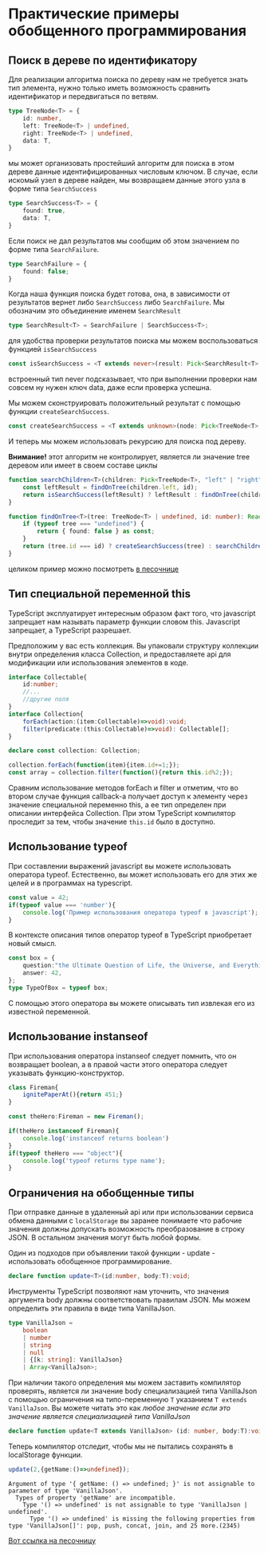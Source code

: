 # Практические примеры обобщенного программирования

## Поиск в дереве по идентификатору

Для реализации алгоритма поиска по дереву нам не требуется знать тип элемента, нужно только иметь возможность сравнить идентификатор и передвигаться по ветвям.

```typescript
type TreeNode<T> = {
    id: number,
    left: TreeNode<T> | undefined,
    right: TreeNode<T> | undefined,
    data: T,
}
```

мы может организовать простейший алгоритм для поиска в этом дереве данные идентифицированных числовым ключом. В случае, если искомый узел в дереве найден, мы возвращаем данные этого узла в форме типа `SearchSuccess`

```typescript
type SearchSuccess<T> = {
    found: true,
    data: T,
}
```

Если поиск не дал результатов мы сообщим об этом значением по форме типа `SearchFailure`.

```typescript
type SearchFailure = {
    found: false;
}
```

Когда наша функция поиска будет готова, она, в зависимости от результатов вернет либо `SearchSuccess` либо `SearchFailure`. Мы обозначим это объединение именем `SearchResult`

```typescript
type SearchResult<T> = SearchFailure | SearchSuccess<T>;
```

для удобства проверки результатов поиска мы можем воспользоваться функцией `isSearchSuccess`

```typescript
const isSearchSuccess = <T extends never>(result: Pick<SearchResult<T>, "found">):result is SearchSuccess<T> => result.found;
```

встроенный тип never подсказывает, что при выполнении проверки нам совсем ну нужен ключ data, даже если проверка успешна.

Мы можем сконструировать положительный результат с помощью функции `createSearchSuccess`.

```typescript
const createSearchSuccess = <T extends unknown>(node: Pick<TreeNode<T>,"data">) => ({ found: true, data: node.data} as const);
```

И теперь мы можем использовать рекурсию для поиска под дереву. 

**Внимание!** этот алгоритм не контролирует, является ли значение tree деревом или имеет в своем составе циклы

```typescript
function searchChildren<T>(children: Pick<TreeNode<T>, "left" | "right">, id: number) {
    const leftResult = findOnTree(children.left, id);
    return isSearchSuccess(leftResult) ? leftResult : findOnTree(children.right, id);
}

function findOnTree<T>(tree: TreeNode<T> | undefined, id: number): Readonly<SearchResult<T>> {
    if (typeof tree === "undefined") {
        return { found: false } as const;
    }
    return (tree.id === id) ? createSearchSuccess(tree) : searchChildren(tree, id);
}
```

целиком пример можно посмотреть [в песочнице](https://www.typescriptlang.org/play?ssl=29&ssc=2&pln=19&pc=1#code/C4TwDgpgBAKgThCA5A9gEwgHhgPigXigG8AoKcqASzQC4oA7AVwFsAjCOAbjIoBsIAZsDrxEqDNjwAfKI3oYBlehDTcKUOJQDmAC2GwEydFlxQZchUpVqKaAIbA7I7gF8SoSFADKEO3ADGOl6M-v4QAM7hkgTEPOQCKBZ0wHCMEDbk9o7OJG4e0D5+gQBidpS8jAgxpOoJSVACdrzh6bnu4AW+AToAShGMvMDRhIXdpeWV0DKjgcGhEVG43CT+KPThwFThM0EhYZEx2FAQAB7AEPLhDBAAbhw4ABQI4QP6AAqU-gDWmDt9L4NJAAaKAAIjq8lBOAAlDRnq8tt4urM9gthnh4YMAHQQ1QrNYbKD+BAOCA7Ob7K6EI6nc6XWT0L70FAAd3oj2ZGDoH2+2EM4hMOCBoKydih0IIeAeRAaiXkyVSEBBoronIgWNFLigdiuq3WwGhywEcn8wEoaygLSKOgAwjpymgEPRJA9Ag6ndzPj9REYJLgQaD+EJQWYwZpdMAoSDqKqWOw4BKahQ9YSg8B-gjCIp5AB5eg+1323iOi5YtPRtCGuIaCDASr0Lbk1GRB5pjODCUAfigbf6gygdGzaDzBbdxadWPDegrVbcJGN9FN5obQ5HhhdKUQIn5xmi5nkgisaArsbYHFhUD6djQa14IF+yN6faGuDwSfIlAEUAe+RQX830D4EBYIWIeyhoKCibVuoCB1nADYyrig5NC0UBajqRIEsAGRodWsH1t+AFYtQBDAdQXZEiS5xNvMLYARKdBWt0druhcP6GDOrhAA)


## Тип специальной переменной this

 TypeScript  эксплуатирует интересным образом факт того, что javascript запрещает нам называть параметр функции словом this. Javascript запрещает, а  TypeScript  разрешает.

Предположим у вас есть коллекция. Вы упаковали структуру коллекции внутри определения класса Collection, и предоставляете api для модификации или использования элементов в коде.

```typescript
interface Collectable{
    id:number;
    //...
    //другие поля
}
interface Collection{
    forEach(action:(item:Collectable)=>void):void;
    filter(predicate:(this:Collectable)=>void): Collectable[];
}

declare const collection: Collection;

collection.forEach(function(item){item.id+=1;});
const array = collection.filter(function(){return this.id%2;});

```

Сравним использование методов forEach и filter и отметим, что во втором случае функция callback-а получает доступ к элементу через значение специальной переменно this, а ее тип определен при описании интерфейса Collection. При этом TypeScript компилятор проследит за тем, чтобы значение `this.id` было в доступно.

## Использование typeof

При составлении выражений javascript вы можете использовать оператора typeof. Естественно, вы может использовать его для этих же целей и в программах на typescript.

```javascript
const value = 42;
if(typeof value === 'number'){
    console.log('Пример использования оператора typeof в javascript');
}
```

В контексте описания типов оператор typeof в TypeScript приобретает новый смысл.

```typescript
const box = {
    question:"the Ultimate Question of Life, the Universe, and Everything",
    answer: 42,
};
type TypeOfBox = typeof box;

```

С помощью этого оператора вы можете описывать тип извлекая его из известной переменной.

## Использование instanseof

При использования оператора instanseof следует помнить, что он возвращает boolean, а в правой части этого оператора следует указывать функцию-конструктор.

```typescript
class Fireman{
    ignitePaperAt(){return 451;}
}

const theHero:Fireman = new Fireman();

if(theHero instanceof Fireman){
    console.log('instanceof returns boolean')
}
if(typeof theHero === "object"){
    console.log('typeof returns type name');
}
```

## Ограничения на обобщенные типы

При отправке данные в удаленный api или при использовании сервиса обмена данными с `localStorage` вы заранее понимаете что рабочие значения должны допускать возможность преобразование в строку JSON. В остальном значения могут быть любой формы.

Один из подходов при объявлении такой функции - update - использовать обобщенное программирование.

```typescript
declare function update<T>(id:number, body:T):void;
```

Инструменты TypeScript позволяют нам уточнить, что значения аргумента body должны соответствовать правилам JSON. Мы можем определить эти правила в виде типа VanillaJson. 

```typescript
type VanillaJson = 
    boolean
    | number
    | string
    | null
    | {[k: string]: VanillaJson}
    | Array<VanillaJson>;
```

При наличии такого определения мы можем заставить компилятор проверять, является ли значение body специализацией типа VanillaJson с помощью ограничения на типо-переменную `T` указанием `T extends VanillaJson`. Вы можете читать это как *любое значение если это значение является специализацией типа VanillaJson*

```typescript
declare function update<T extends VanillaJson> (id: number, body:T):void;
```

Теперь компилятор отследит, чтобы мы не пытались сохранять в localStorage функции.

```typescript
update(2,{getName:()=>undefined});
```

```text
Argument of type '{ getName: () => undefined; }' is not assignable to parameter of type 'VanillaJson'.
  Types of property 'getName' are incompatible.
    Type '() => undefined' is not assignable to type 'VanillaJson | undefined'.
      Type '() => undefined' is missing the following properties from type 'VanillaJson[]': pop, push, concat, join, and 25 more.(2345)
```

[Вот ссылка на песочницу](https://www.typescriptlang.org/play?ssl=12&ssc=35&pln=1&pc=1#code/C4TwDgpgBAaghgOwJYBsVwFIGcD2CoC8UAUFGVAEY44oSKnkA+UCArgLYUQBODZzWYNyQIA5nyjM2aCcwDeAbQDWALiiDhYgLpr4yNJlwIAvrKgBBbtzggAPHtTpseAHwBuYsQAmEAMbpuaAAzVgRfYCQ8KFYwLzhgCFsAFSgIAA8EhC8sWERHQ1coAAokLzU2Th4AGkocLxAVJIBKFQA3HFKPYhi4hKKARiq5BDh2CDUAIgQIHAnjJo8e+IgigCYh0QhgADlR8aKmghdQnyCRCC95tyA)
